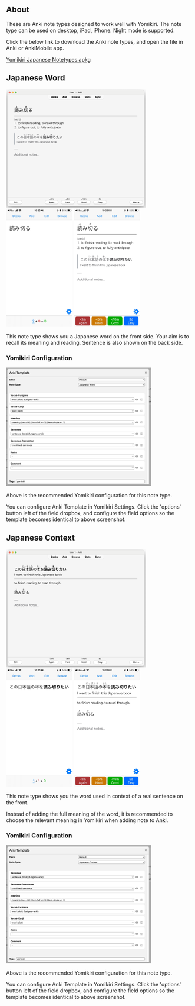 ## About

These are Anki note types designed to work well with Yomikiri. 
The note type can be used on desktop, iPad, iPhone. 
Night mode is supported.


Click the below link to download the Anki note types, and open the file in Anki or AnkiMobile app.

<a href="./extra/resources/anki/Yomikiri Japanese Notetypes.apkg">Yomikiri Japanese Notetypes.apkg</a>


## Japanese Word

<img src="./extra/resources/anki/yomikiri_anki_jp_word_back.png" height="320"/>
<img src="./extra/resources/anki/yomikiri_anki_iphone_jp_word_front.jpeg" height="320"/>
<img src="./extra/resources/anki/yomikiri_anki_iphone_jp_word_back.jpeg" height="320"/>

This note type shows you a Japanese word on the front side. Your aim is to recall its meaning and reading. Sentence is also shown on the back side.


### Yomikiri Configuration

<img src="./extra/resources/anki/yomikiri_anki_template_jp_word.png" height="320"/>

Above is the recommended Yomikiri configuration for this note type.

You can configure Anki Template in Yomikiri Settings. Click the 'options' button left of the field dropbox, and configure the field options so the template becomes identical to above screenshot.

## Japanese Context

<img src="./extra/resources/anki/yomikiri_anki_jp_context_back.png" height="320"/>
<img src="./extra/resources/anki/yomikiri_anki_iphone_jp_context_front.jpeg" height="320"/>
<img src="./extra/resources/anki/yomikiri_anki_iphone_jp_context_back.jpeg" height="320"/>

This note type shows you the word used in context of a real sentence on the front.

Instead of adding the full meaning of the word, it is recommended to choose the relevant meaning in Yomikiri when adding note to Anki.

### Yomikiri Configuration

<img src="./extra/resources/anki/yomikiri_anki_template_jp_context.png" height="320"/>

Above is the recommended Yomikiri configuration for this note type.

You can configure Anki Template in Yomikiri Settings. Click the 'options' button left of the field dropbox, and configure the field options so the template becomes identical to above screenshot.